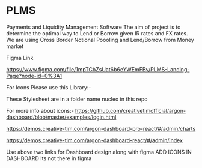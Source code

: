 # PLMS
Payments and Liquidity Management Software
The aim of project is to determine the optimal way to Lend or Borrow given IR rates and FX rates.
 We are using Cross Border Notional Poooling and Lend/Borrow from Money market



Figma Link

https://www.figma.com/file/1mpTCbZsUat6b6eYWEmFBv/PLMS-Landing-Page?node-id=0%3A1


For Icons Please use this Library:-

<link href="../assets/js/plugins/nucleo/css/nucleo.css" rel="stylesheet"/>

These Stylesheet are in a folder name nucleo in this repo


For more info about icons:- https://github.com/creativetimofficial/argon-dashboard/blob/master/examples/login.html



https://demos.creative-tim.com/argon-dashboard-pro-react/#/admin/charts

https://demos.creative-tim.com/argon-dashboard-react/#/admin/index


Use above two links for Dashboard design along with figma  ADD ICONS IN DASHBOARD Its not there in figma

